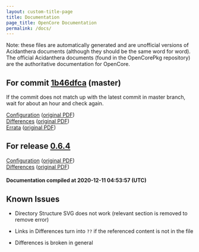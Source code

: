 ```yaml
---
layout: custom-title-page
title: Documentation
page_title: OpenCore Documentation
permalink: /docs/
---
```

Note: these files are automatically generated and are unofficial versions of Acidanthera documents (although they should be the same word for word). The official Acidanthera documents (found in the OpenCorePkg repository) are the authoritative documentation for OpenCore.

## For commit [1b46dfca](https://github.com/acidanthera/OpenCorePkg/tree/1b46dfca22ee42c7fb2d6fd2bdf5120e69729ece) (master)

If the commit does not match up with the latest commit in master branch, wait for about an hour and check again.

[Configuration](latest/Configuration.html) ([original PDF](https://github.com/acidanthera/OpenCorePkg/blob/1b46dfca22ee42c7fb2d6fd2bdf5120e69729ece/Docs/Configuration.pdf))
<br>
[Differences](latest/Differences.html) ([original PDF](https://github.com/acidanthera/OpenCorePkg/blob/1b46dfca22ee42c7fb2d6fd2bdf5120e69729ece/Docs/Differences/Differences.pdf))
<br>
[Errata](latest/Errata.html) ([original PDF](https://github.com/acidanthera/OpenCorePkg/blob/1b46dfca22ee42c7fb2d6fd2bdf5120e69729ece/Docs/Errata/Errata.pdf))

## For release [0.6.4](https://github.com/acidanthera/OpenCorePkg/tree/0.6.4)

[Configuration](release/Configuration.html) ([original PDF](https://github.com/acidanthera/OpenCorePkg/blob/0.6.4/Docs/Configuration.pdf))
<br>
[Differences](release/Differences.html) ([original PDF](https://github.com/acidanthera/OpenCorePkg/blob/0.6.4/Docs/Differences/Differences.pdf))

#### Documentation compiled at 2020-12-11 04:53:57 (UTC)

## Known Issues

* Directory Structure SVG does not work (relevant section is removed to remove error)

* Links in Differences turn into `??` if the referenced content is not in the file

* Differences is broken in general

